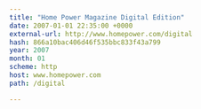 ```yaml
---
title: "Home Power Magazine Digital Edition"
date: 2007-01-01 22:35:00 +0000
external-url: http://www.homepower.com/digital
hash: 866a10bac406d46f535bbc833f43a799
year: 2007
month: 01
scheme: http
host: www.homepower.com
path: /digital

---
```



